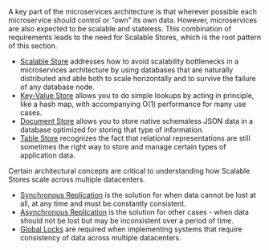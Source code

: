 A key part of the microservices architecture is that wherever possible each microservice should control or “own” its own data.  However, microservices are also expected to be scalable and stateless.  This combination of requirements leads to the need for Scalable Stores, which is the root pattern of this section.  

+ [Scalable Store](Scalable-Store.md) addresses how to avoid scalability bottlenecks in a microservices architecture by using databases that are naturally distributed and able both to scale horizontally and to survive the failure of any database node.
+ [Key-Value Store](Key-Value-Store.md) allows you to do simple lookups by acting in principle, like a hash map, with accompanying O(1) performance for many use cases.
+ [Document Store](Document-Store.md) allows you to store native schemaless JSON data in a database optimized for storing that type of information.
+ [Table Store](Table-Store.md) recognizes the fact that relational representations are still sometimes the right way to store and manage certain types of application data.

Certain architectural concepts are critical to understanding how Scalable Stores scale across multiple datacenters.

+ [Synchronous Replication](Sync-Replication.md) is the solution for when data cannot be lost at all, at any time and must be constantly consistent.
+ [Asynchronous Replication](Async-Replication.md) is the solution for other cases - when data should not be lost but may be inconsistent over a period of time.
+ [Global Locks](Global-Locks.md) are required when implementing systems that require consistency of data across multiple datacenters.
